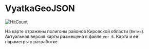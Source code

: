 # VyatkaGeoJSON
[![HitCount](http://hits.dwyl.com/VPcenter/https://githubcom/VPcenter/VyatkaGeoJSON.svg)](http://hits.dwyl.com/VPcenter/https://githubcom/VPcenter/VyatkaGeoJSON)

На карте отражены полигоны районов Кировской области (`Вятки`).
Актуальная версия карты размещена в файле `ver 6`.
Карта и её параметры в разработке.
